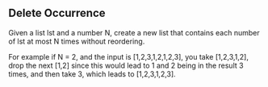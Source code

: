 ## Delete Occurrence
Given a list lst and a number N,
create a new list that contains
each number of lst at most N times
without reordering.

For example if N = 2,
and the input is [1,2,3,1,2,1,2,3],
you take [1,2,3,1,2],
drop the next [1,2]
since this would lead to 1 and 2
being in the result 3 times,
and then take 3, which leads to [1,2,3,1,2,3].